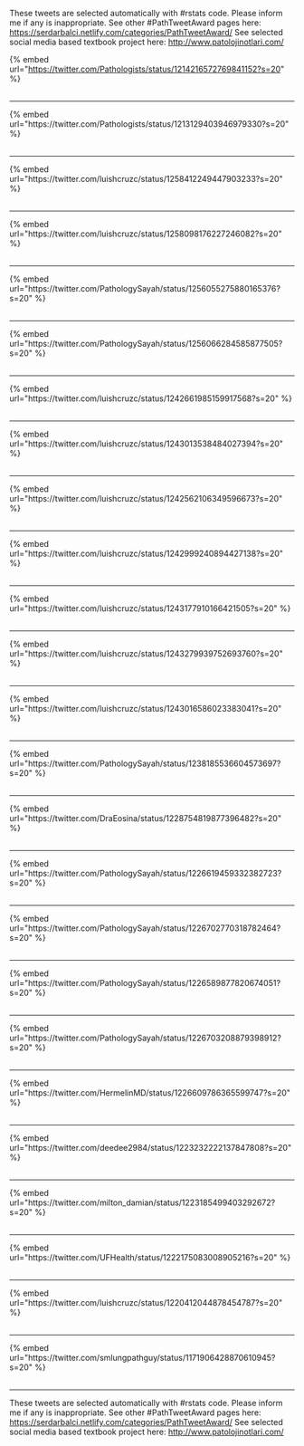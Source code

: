 

These tweets are selected automatically with #rstats code. Please inform me if any is inappropriate.
See other #PathTweetAward pages here: https://serdarbalci.netlify.com/categories/PathTweetAward/ 
See selected social media based textbook project here: http://www.patolojinotlari.com/

{% embed url="https://twitter.com/Pathologists/status/1214216572769841152?s=20" %}<br>
<br>
<hr>
{% embed url="https://twitter.com/Pathologists/status/1213129403946979330?s=20" %}<br>
<br>
<hr>
{% embed url="https://twitter.com/luishcruzc/status/1258412249447903233?s=20" %}<br>
<br>
<hr>
{% embed url="https://twitter.com/luishcruzc/status/1258098176227246082?s=20" %}<br>
<br>
<hr>
{% embed url="https://twitter.com/PathologySayah/status/1256055275880165376?s=20" %}<br>
<br>
<hr>
{% embed url="https://twitter.com/PathologySayah/status/1256066284585877505?s=20" %}<br>
<br>
<hr>
{% embed url="https://twitter.com/luishcruzc/status/1242661985159917568?s=20" %}<br>
<br>
<hr>
{% embed url="https://twitter.com/luishcruzc/status/1243013538484027394?s=20" %}<br>
<br>
<hr>
{% embed url="https://twitter.com/luishcruzc/status/1242562106349596673?s=20" %}<br>
<br>
<hr>
{% embed url="https://twitter.com/luishcruzc/status/1242999240894427138?s=20" %}<br>
<br>
<hr>
{% embed url="https://twitter.com/luishcruzc/status/1243177910166421505?s=20" %}<br>
<br>
<hr>
{% embed url="https://twitter.com/luishcruzc/status/1243279939752693760?s=20" %}<br>
<br>
<hr>
{% embed url="https://twitter.com/luishcruzc/status/1243016586023383041?s=20" %}<br>
<br>
<hr>
{% embed url="https://twitter.com/PathologySayah/status/1238185536604573697?s=20" %}<br>
<br>
<hr>
{% embed url="https://twitter.com/DraEosina/status/1228754819877396482?s=20" %}<br>
<br>
<hr>
{% embed url="https://twitter.com/PathologySayah/status/1226619459332382723?s=20" %}<br>
<br>
<hr>
{% embed url="https://twitter.com/PathologySayah/status/1226702770318782464?s=20" %}<br>
<br>
<hr>
{% embed url="https://twitter.com/PathologySayah/status/1226589877820674051?s=20" %}<br>
<br>
<hr>
{% embed url="https://twitter.com/PathologySayah/status/1226703208879398912?s=20" %}<br>
<br>
<hr>
{% embed url="https://twitter.com/HermelinMD/status/1226609786365599747?s=20" %}<br>
<br>
<hr>
{% embed url="https://twitter.com/deedee2984/status/1223232222137847808?s=20" %}<br>
<br>
<hr>
{% embed url="https://twitter.com/milton_damian/status/1223185499403292672?s=20" %}<br>
<br>
<hr>
{% embed url="https://twitter.com/UFHealth/status/1222175083008905216?s=20" %}<br>
<br>
<hr>
{% embed url="https://twitter.com/luishcruzc/status/1220412044878454787?s=20" %}<br>
<br>
<hr>
{% embed url="https://twitter.com/smlungpathguy/status/1171906428870610945?s=20" %}<br>
<br>
<hr>


These tweets are selected automatically with #rstats code. Please inform me if any is inappropriate.
See other #PathTweetAward pages here: https://serdarbalci.netlify.com/categories/PathTweetAward/ 
See selected social media based textbook project here: http://www.patolojinotlari.com/

